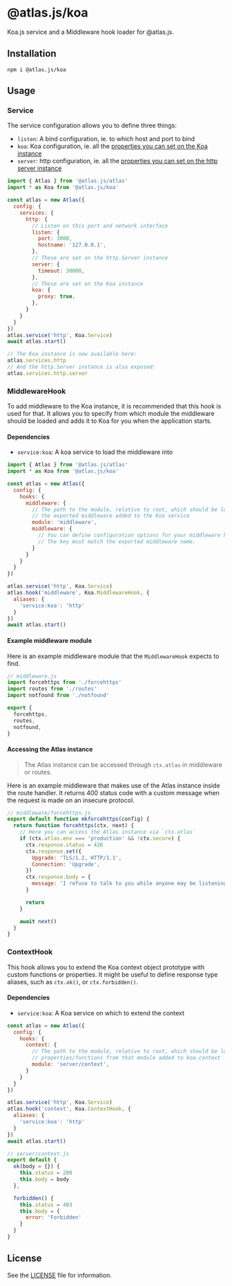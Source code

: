 [koa-settings]: http://koajs.com/#settings
[http-settings]: https://nodejs.org/api/http.html#http_class_http_server


# @atlas.js/koa

Koa.js service and a Middleware hook loader for @atlas.js.

## Installation

`npm i @atlas.js/koa`

## Usage

### Service

The service configuration allows you to define three things:

- `listen`: A bind configuration, ie. to which host and port to bind
- `koa`: Koa configuration, ie. all the [properties you can set on the Koa instance][koa-settings]
- `server`: http configuration, ie. all the [properties you can set on the http server instance][http-settings]

```js
import { Atlas } from '@atlas.js/atlas'
import * as Koa from '@atlas.js/koa'

const atlas = new Atlas({
  config: {
    services: {
      http: {
        // Listen on this port and network interface
        listen: {
          port: 3000,
          hostname: '127.0.0.1',
        },
        // These are set on the http.Server instance
        server: {
          timeout: 30000,
        },
        // These are set on the Koa instance
        koa: {
          proxy: true,
        },
      }
    }
  }
})
atlas.service('http', Koa.Service)
await atlas.start()

// The Koa instance is now available here:
atlas.services.http
// And the http.Server instance is also exposed:
atlas.services.http.server
```

### MiddlewareHook

To add middleware to the Koa instance, it is recommended that this hook is used for that. It allows you to specify from which module the middleware should be loaded and adds it to Koa for you when the application starts.

#### Dependencies

- `service:koa`: A koa service to load the middleware into

```js
import { Atlas } from '@atlas.js/atlas'
import * as Koa from '@atlas.js/koa'

const atlas = new Atlas({
  config: {
    hooks: {
      middleware: {
        // The path to the module, relative to root, which should be loaded and
        // the exported middleware added to the Koa service
        module: 'middleware',
        middleware: {
          // You can define configuration options for your middleware here.
          // The key must match the exported middleware name.
        }
      }
    }
  }
})

atlas.service('http', Koa.Service)
atlas.hook('middleware', Koa.MiddlewareHook, {
  aliases: {
    'service:koa': 'http'
  }
})
await atlas.start()
```

#### Example middleware module

Here is an example middleware module that the `MiddlewareHook` expects to find.

```js
// middleware.js
import forcehttps from './forcehttps'
import routes from './routes'
import notfound from './notfound'

export {
  forcehttps,
  routes,
  notfound,
}
```

#### Accessing the Atlas instance

> The Atlas instance can be accessed through `ctx.atlas` in middleware or routes.

Here is an example middleware that makes use of the Atlas instance inside the route handler. It returns 400 status code with a custom message when the request is made on an insecure protocol.

```js
// middleware/forcehttps.js
export default function mkforcehttps(config) {
  return function forcehttps(ctx, next) {
    // Here you can access the Atlas instance via `ctx.atlas`
    if (ctx.atlas.env === 'production' && !ctx.secure) {
      ctx.response.status = 426
      ctx.response.set({
        Upgrade: 'TLS/1.2, HTTP/1.1',
        Connection: 'Upgrade',
      })
      ctx.response.body = {
        message: 'I refuse to talk to you while anyone may be listening.',
      }

      return
    }

    await next()
  }
}
```

### ContextHook

This hook allows you to extend the Koa context object prototype with custom functions or properties. It might be useful to define response type aliases, such as `ctx.ok()`, or `ctx.forbidden()`.

#### Dependencies

- `service:koa`: A Koa service on which to extend the context

```js
const atlas = new Atlas({
  config: {
    hooks: {
      context: {
        // The path to the module, relative to root, which should be loaded and
        // properties/functions from that module added to koa.context
        module: 'server/context',
      }
    }
  }
})

atlas.service('http', Koa.Service)
atlas.hook('context', Koa.ContextHook, {
  aliases: {
    'service:koa': 'http'
  }
})
await atlas.start()

// server/context.js
export default {
  ok(body = {}) {
    this.status = 200
    this.body = body
  },

  forbidden() {
    this.status = 403
    this.body = {
      error: 'Forbidden'
    }
  }
}
```

## License

See the [LICENSE](LICENSE) file for information.
